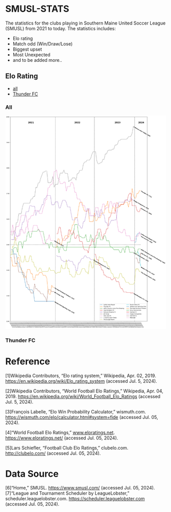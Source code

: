 # SMUSL-STATS
The statistics for the clubs playing in Southern Maine United Soccer League (SMUSL) from 2021 to today.
The statistics includes:
- Elo rating
- Match odd (Win/Draw/Lose)
- Biggest upset
- Most Unexpected
- and to be added more..

## Elo Rating
- [all](###all)
- [Thunder FC](###thunder-fc)
### All
![elo-rating-all](/fig/elo-ratings-bar-chart-00.png)
### Thunder FC

### 

# Reference
[1]Wikipedia Contributors, “Elo rating system,” Wikipedia, Apr. 02, 2019. https://en.wikipedia.org/wiki/Elo_rating_system (accessed Jul. 5, 2024).

‌[2]Wikipedia Contributors, “World Football Elo Ratings,” Wikipedia, Apr. 04, 2019. https://en.wikipedia.org/wiki/World_Football_Elo_Ratings (accessed Jul. 5, 2024).

‌[3]François Labelle, “Elo Win Probability Calculator,” wismuth.com. https://wismuth.com/elo/calculator.html#system=fide (accessed Jul. 05, 2024).

‌[4]“World Football Elo Ratings,” www.eloratings.net. https://www.eloratings.net/ (accessed Jul. 05, 2024).

‌[5]Lars Schiefler, “Football Club Elo Ratings,” clubelo.com. http://clubelo.com/ (accessed Jul. 05, 2024).

# Data Source
[6]“Home,” SMUSL. https://www.smusl.com/ (accessed Jul. 05, 2024).
[‌7]“League and Tournament Scheduler by LeagueLobster,” scheduler.leaguelobster.com. https://scheduler.leaguelobster.com (accessed Jul. 05, 2024).
‌
‌